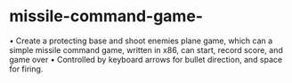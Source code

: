 # missile-command-game-
•  Create a protecting base and shoot enemies plane game, which can a simple missile command game, written in x86, can start, record score, and game over  •  Controlled by keyboard arrows for bullet direction, and space for firing. 
